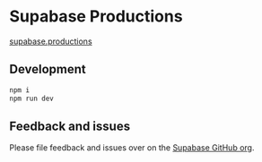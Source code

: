 # Supabase Productions

[supabase.productions](https://www.supabase.productions)

## Development

   ```bash
   npm i
   npm run dev
   ```

## Feedback and issues

Please file feedback and issues over on the [Supabase GitHub org](https://github.com/supabase/supabase/issues/new/choose).
